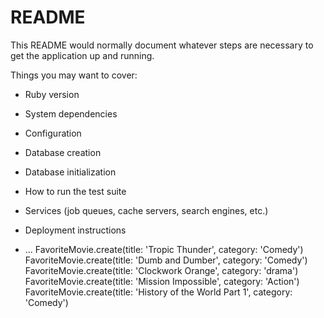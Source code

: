 # README

This README would normally document whatever steps are necessary to get the
application up and running.

Things you may want to cover:

* Ruby version

* System dependencies

* Configuration

* Database creation

* Database initialization

* How to run the test suite

* Services (job queues, cache servers, search engines, etc.)

* Deployment instructions

* ...
FavoriteMovie.create(title: 'Tropic Thunder', category: 'Comedy')
FavoriteMovie.create(title: 'Dumb and Dumber', category: 'Comedy')
FavoriteMovie.create(title: 'Clockwork Orange', category: 'drama')
FavoriteMovie.create(title: 'Mission Impossible', category: 'Action')
FavoriteMovie.create(title: 'History of the World Part 1', category: 'Comedy')

